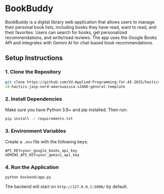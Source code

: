 # BookBuddy

BookBuddy is a digital library web application that allows users to manage their personal book lists, including books they have read, want to read, and their favorites. Users can search for books, get personalized recommendations, and write/read reviews. The app uses the Google Books API and integrates with Gemini AI for chat-based book recommendations.


## Setup Instructions

### 1. Clone the Repository
```bash
git clone https://github.com/VU-Applied-Programming-for-AI-2025/hactics-jasp-nerd-omarouaissa-s2486-general-template
cd hactics-jasp-nerd-omarouaissa-s2486-general-template
```

### 2. Install Dependencies
Make sure you have Python 3.8+ and pip installed. Then run:
```bash
pip install -r requirements.txt
```

### 3. Environment Variables
Create a `.env` file with the following keys:
```
API_KEY=your_google_books_api_key
GEMINI_API_KEY=your_gemini_api_key
```

### 4. Run the Application
```bash
python backend/app.py
```
The backend will start on `http://127.0.0.1:5000/` by default.



